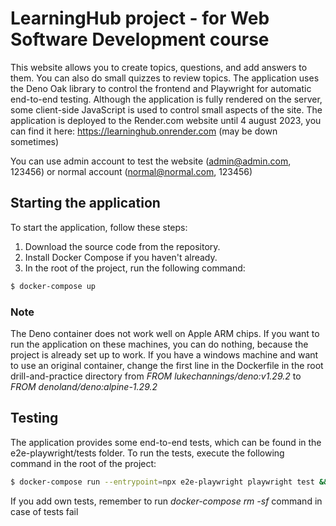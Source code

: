 # LearningHub project - for Web Software Development course

This website allows you to create topics, questions, and add answers to them. You can also do small quizzes to review topics. The application uses the Deno Oak library to control the frontend and Playwright for automatic end-to-end testing. Although the application is fully rendered on the server, some client-side JavaScript is used to control small aspects of the site.
The application is deployed to the Render.com website until 4 august 2023, you can find it here: https://learninghub.onrender.com (may be down sometimes)

You can use admin account to test the website (admin@admin.com, 123456) or normal account (normal@normal.com, 123456)

## Starting the application

To start the application, follow these steps:

1. Download the source code from the repository.
2. Install Docker Compose if you haven't already.
3. In the root of the project, run the following command:

```bash
$ docker-compose up
```

### **Note**

The Deno container does not work well on Apple ARM chips. If you want to run the application on these machines, you can do nothing, because the project is already set up to work. If you have a windows machine and want to use an original container, change the first line in the Dockerfile in the root drill-and-practice directory from _FROM lukechannings/deno:v1.29.2_ to _FROM denoland/deno:alpine-1.29.2_

## Testing

The application provides some end-to-end tests, which can be found in the e2e-playwright/tests folder. To run the tests, execute the following command in the root of the project:

```bash
$ docker-compose run --entrypoint=npx e2e-playwright playwright test && docker-compose rm -sf
```

If you add own tests, remember to run _docker-compose rm -sf_ command in case of tests fail

